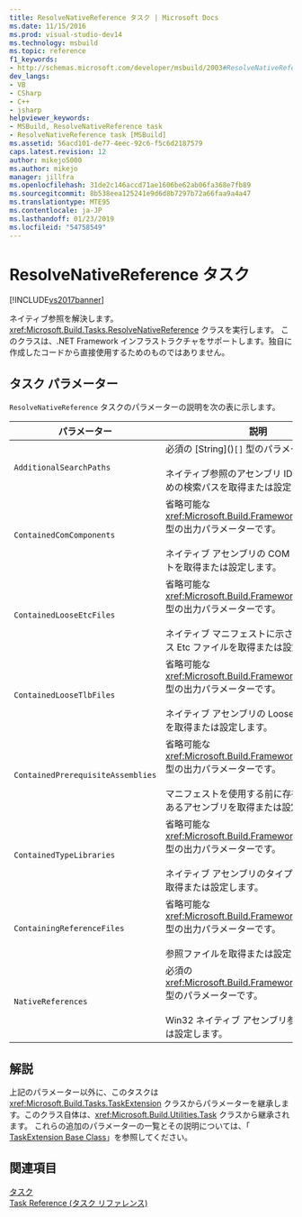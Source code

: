 ```yaml
---
title: ResolveNativeReference タスク | Microsoft Docs
ms.date: 11/15/2016
ms.prod: visual-studio-dev14
ms.technology: msbuild
ms.topic: reference
f1_keywords:
- http://schemas.microsoft.com/developer/msbuild/2003#ResolveNativeReference
dev_langs:
- VB
- CSharp
- C++
- jsharp
helpviewer_keywords:
- MSBuild, ResolveNativeReference task
- ResolveNativeReference task [MSBuild]
ms.assetid: 56acd101-de77-4eec-92c6-f5c6d2187579
caps.latest.revision: 12
author: mikejo5000
ms.author: mikejo
manager: jillfra
ms.openlocfilehash: 31de2c146accd71ae1606be62ab06fa368e7fb89
ms.sourcegitcommit: 8b538eea125241e9d6d8b7297b72a66faa9a4a47
ms.translationtype: MTE95
ms.contentlocale: ja-JP
ms.lasthandoff: 01/23/2019
ms.locfileid: "54758549"
---
```

# <a name="resolvenativereference-task"></a>ResolveNativeReference タスク
[!INCLUDE[vs2017banner](../includes/vs2017banner.md)]

  
ネイティブ参照を解決します。 <xref:Microsoft.Build.Tasks.ResolveNativeReference> クラスを実行します。 このクラスは、.NET Framework インフラストラクチャをサポートします。独自に作成したコードから直接使用するためのものではありません。  
  
## <a name="task-parameters"></a>タスク パラメーター  
 `ResolveNativeReference` タスクのパラメーターの説明を次の表に示します。  
  
|パラメーター|説明|  
|---------------|-----------------|  
|`AdditionalSearchPaths`|必須の [String](<!-- TODO: review code entity reference <xref:assetId:///String?qualifyHint=False&amp;autoUpgrade=True>  -->)`[]` 型のパラメーターです。<br /><br /> ネイティブ参照のアセンブリ ID を解決するための検索パスを取得または設定します。|  
|`ContainedComComponents`|省略可能な <xref:Microsoft.Build.Framework.ITaskItem>`[]` 型の出力パラメーターです。<br /><br /> ネイティブ アセンブリの COM コンポーネントを取得または設定します。|  
|`ContainedLooseEtcFiles`|省略可能な <xref:Microsoft.Build.Framework.ITaskItem>`[]` 型の出力パラメーターです。<br /><br /> ネイティブ マニフェストに示されているルース Etc ファイルを取得または設定します。|  
|`ContainedLooseTlbFiles`|省略可能な <xref:Microsoft.Build.Framework.ITaskItem>`[]` 型の出力パラメーターです。<br /><br /> ネイティブ アセンブリの Loose .tlb ファイルを取得または設定します。|  
|`ContainedPrerequisiteAssemblies`|省略可能な <xref:Microsoft.Build.Framework.ITaskItem>`[]` 型の出力パラメーターです。<br /><br /> マニフェストを使用する前に存在する必要があるアセンブリを取得または設定します。|  
|`ContainedTypeLibraries`|省略可能な <xref:Microsoft.Build.Framework.ITaskItem>`[]` 型の出力パラメーターです。<br /><br /> ネイティブ アセンブリのタイプ ライブラリを取得または設定します。|  
|`ContainingReferenceFiles`|省略可能な <xref:Microsoft.Build.Framework.ITaskItem>`[]` 型の出力パラメーターです。<br /><br /> 参照ファイルを取得または設定します。|  
|`NativeReferences`|必須の <xref:Microsoft.Build.Framework.ITaskItem>`[]` 型のパラメーターです。<br /><br /> Win32 ネイティブ アセンブリ参照を取得または設定します。|  
  
## <a name="remarks"></a>解説  
 上記のパラメーター以外に、このタスクは <xref:Microsoft.Build.Tasks.TaskExtension> クラスからパラメーターを継承します。このクラス自体は、<xref:Microsoft.Build.Utilities.Task> クラスから継承されます。 これらの追加のパラメーターの一覧とその説明については、「 [TaskExtension Base Class](../msbuild/taskextension-base-class.md)」を参照してください。  
  
## <a name="see-also"></a>関連項目  
 [タスク](../msbuild/msbuild-tasks.md)   
 [Task Reference (タスク リファレンス)](../msbuild/msbuild-task-reference.md)
